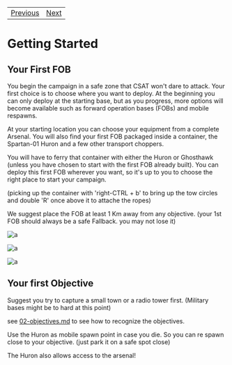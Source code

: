 <table>
  <tr>
    <td><a href="00-gameplay-guide.md">Previous</a></td>
    <td><a href="02-objectives.md">Next</a></td>
  </tr>
</table>

# Getting Started

## Your First FOB
You begin the campaign in a safe zone that CSAT won't dare to attack. Your first choice is to choose where you want to deploy. At the beginning you can only deploy at the starting base, but as you progress, more options will become available such as forward operation bases (FOBs) and mobile respawns.

At your starting location you can choose your equipment from a complete Arsenal. You will also find your first FOB packaged inside a container, the Spartan-01 Huron and a few other transport choppers.

You will have to ferry that container with either the Huron or Ghosthawk (unless you have chosen to start with the first FOB already built). You can deploy this first FOB wherever you want, so it's up to you to choose the right place to start your campaign.

(picking up the container with 'right-CTRL + b' to bring up the tow circles and double 'R' once above it to attache the ropes)

We suggest place the FOB at least 1 Km away from any objective. (your 1st FOB should always be a safe Fallback. you may not lose it)

![a](http://vignette3.wikia.nocookie.net/greuh-liberation/images/6/6e/Fob.jpg/revision/latest/scale-to-width-down/220?cb=20150922201439)

![a](http://vignette1.wikia.nocookie.net/greuh-liberation/images/3/3c/2015-09-26_00001.jpg/revision/latest/scale-to-width-down/600?cb=20150926112330)

![a](http://vignette3.wikia.nocookie.net/greuh-liberation/images/5/5a/2015-09-26_00002.jpg/revision/latest/scale-to-width-down/600?cb=20150926112442)

## Your first Objective
Suggest you try to capture a small town or a radio tower first. (Military bases might be to hard at this point)

see [02-objectives.md](02-objectives.md) to see how to recognize the objectives.

Use the Huron as mobile spawn point in case you die. So you can re spawn close to your objective. (just park it on a safe spot close)

The Huron also allows access to the arsenal!